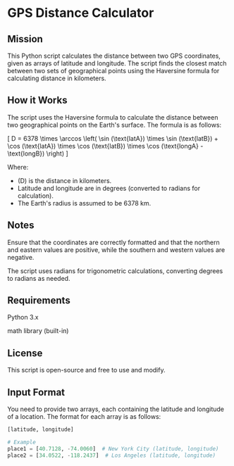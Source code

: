 # GPS Distance Calculator

## Mission

This Python script calculates the distance between two GPS coordinates, given as arrays of latitude and longitude. The script finds the closest match between two sets of geographical points using the Haversine formula for calculating distance in kilometers.

## How it Works

The script uses the Haversine formula to calculate the distance between two geographical points on the Earth's surface. The formula is as follows:

\[
D = 6378 \times \arccos \left( \sin (\text{latA}) \times \sin (\text{latB}) + \cos (\text{latA}) \times \cos (\text{latB}) \times \cos (\text{longA} - \text{longB}) \right)
\]

Where:

- \(D\) is the distance in kilometers.
- Latitude and longitude are in degrees (converted to radians for calculation).
- The Earth's radius is assumed to be 6378 km.

## Notes
Ensure that the coordinates are correctly formatted and that the northern and eastern values are positive, while the southern and western values are negative.

The script uses radians for trigonometric calculations, converting degrees to radians as needed.

## Requirements
Python 3.x

math library (built-in)

## License
This script is open-source and free to use and modify.

## Input Format

You need to provide two arrays, each containing the latitude and longitude of a location. The format for each array is as follows:

```python
[latitude, longitude]

# Example
place1 = [40.7128, -74.0060]  # New York City (latitude, longitude)
place2 = [34.0522, -118.2437]  # Los Angeles (latitude, longitude)

